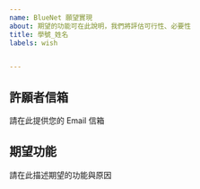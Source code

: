 ```yaml
---
name: BlueNet 願望實現
about: 期望的功能可在此說明，我們將評估可行性、必要性
title: 學號_姓名
labels: wish


---
```


## 許願者信箱
請在此提供您的 Email 信箱

## 期望功能
請在此描述期望的功能與原因

